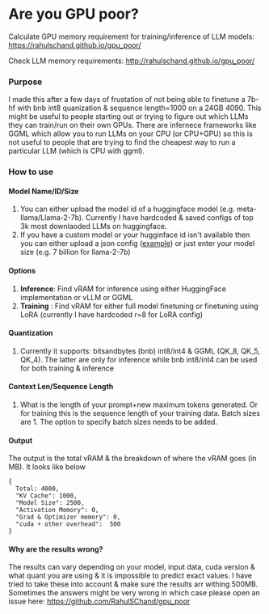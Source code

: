 # Are you GPU poor?
Calculate GPU memory requirement for training/inference of LLM models: https://rahulschand.github.io/gpu_poor/

Check LLM memory requirements: http://rahulschand.github.io/gpu_poor/

### Purpose
I made this after a few days of frustation of not being able to finetune a 7b-hf with bnb int8 quanization & sequence length=1000 on a 24GB 4090. This might be useful to people starting out or trying to figure out which LLMs they can train/run on their own GPUs. There are infernece frameworks like GGML which allow you to run LLMs on your CPU (or CPU+GPU) so this is not useful to people that are trying to find the cheapest way to run a particular LLM (which is CPU with ggml).

### How to use

#### Model Name/ID/Size

1. You can either upload the model id of a huggingface model (e.g. meta-llama/Llama-2-7b). Currently I have hardcoded & saved configs of top 3k most downlaoded LLMs on huggingface. 
2. If you have a custom model or your hugginface id isn't available then you can either upload a json config ([example]( https://huggingface.co/codellama/CodeLlama-7b-hf/blob/main/config.json)) or just enter your model size (e.g. 7 billion for llama-2-7b)

#### Options
1. **Inference**: Find vRAM for inference using either HuggingFace implementation or vLLM or GGML
2. **Training** : Find vRAM for either full model finetuning or finetuning using LoRA (currently I have hardcoded r=8 for LoRA config) 

#### Quantization
1. Currently it supports: bitsandbytes (bnb) int8/int4 & GGML (QK_8, QK_5, QK_4). The latter are only for inference while bnb int8/int4 can be used for both training & inference

#### Context Len/Sequence Length
1. What is the length of your prompt+new maximum tokens generated. Or for training this is the sequence length of your training data. Batch sizes are 1. The option to specify batch sizes needs to be added.

#### Output
The output is the total vRAM & the breakdown of where the vRAM goes (in MB). It looks like below

```     
{
  Total: 4000,
  "KV Cache": 1000,
  "Model Size": 2500,
  "Activation Memory": 0,
  "Grad & Optimizer memory": 0,
  "cuda + other overhead":  500
}
```

#### Why are the results wrong?
The results can vary depending on your model, input data, cuda version & what quant you are using & it is impossible to predict exact values. I have tried to take these into account & make sure the results arr withing 500MB. Sometimes the answers might be very wrong in which case please open an issue here: https://github.com/RahulSChand/gpu_poor






